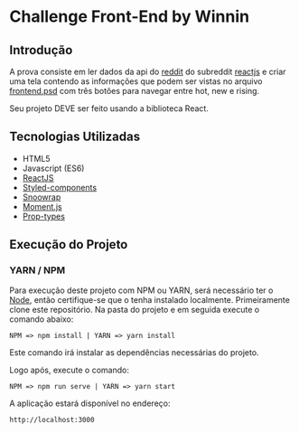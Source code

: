 # Challenge Front-End by Winnin

## Introdução

A prova consiste em ler dados da api do [reddit](https://www.reddit.com/dev/api/) do subreddit [reactjs](https://www.reddit.com/r/reactjs/) e criar uma tela contendo as informações que podem ser vistas no arquivo [frontend.psd](https://github.com/winnin/desafio/blob/master/frontend.psd) com três botões para navegar entre hot, new e rising.

Seu projeto DEVE ser feito usando a biblioteca React.

## Tecnologias Utilizadas

- HTML5
- Javascript (ES6)
- [ReactJS](https://reactjs.org/)
- [Styled-components](https://www.styled-components.com/)
- [Snoowrap](https://not-an-aardvark.github.io/snoowrap/)
- [Moment.js](https://momentjs.com/)
- [Prop-types](https://www.npmjs.com/package/prop-types)

## Execução do Projeto

### YARN / NPM

Para execução deste projeto com NPM ou YARN, será necessário ter o [Node](https://nodejs.org),
então certifique-se que o tenha instalado localmente. Primeiramente clone este repositório.
Na pasta do projeto e em seguida execute o comando abaixo:

```
NPM => npm install | YARN => yarn install
```

Este comando irá instalar as dependências necessárias do projeto.

Logo após, execute o comando:

```
NPM => npm run serve | YARN => yarn start
```

A aplicação estará disponível no endereço:

```
http://localhost:3000
```
